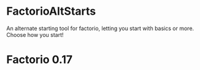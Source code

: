 # FactorioAltStarts
An alternate starting tool for factorio, letting you start with basics or more. Choose how you start!

# Factorio 0.17
